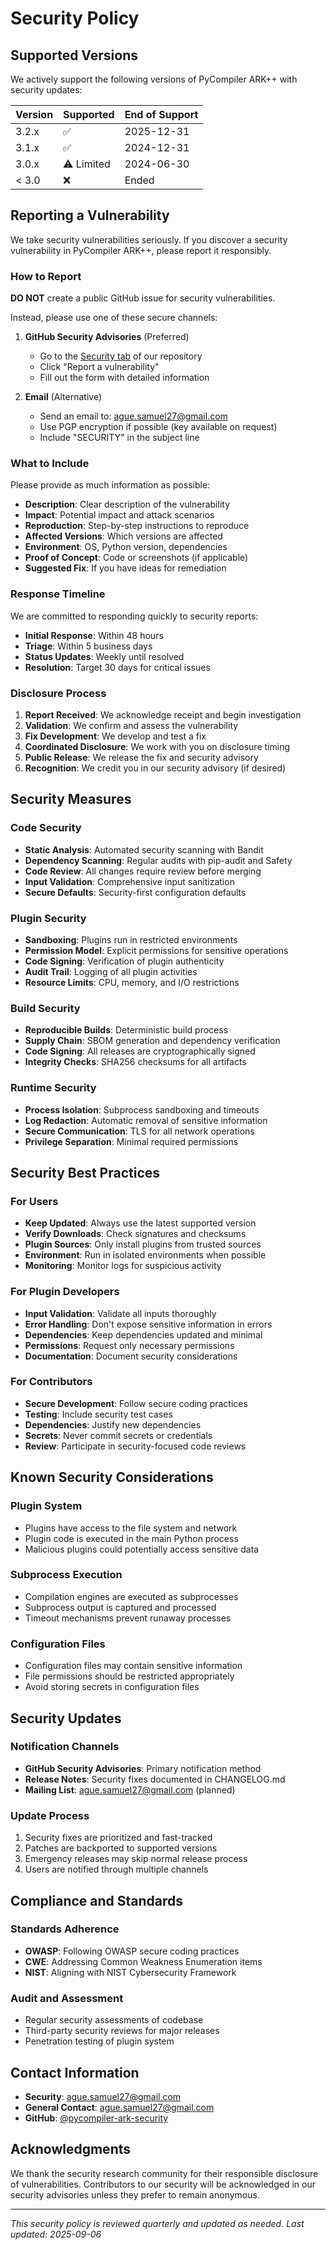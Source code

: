 # Security Policy

## Supported Versions

We actively support the following versions of PyCompiler ARK++ with security updates:

| Version | Supported          | End of Support |
| ------- | ------------------ | -------------- |
| 3.2.x   | :white_check_mark: | 2025-12-31     |
| 3.1.x   | :white_check_mark: | 2024-12-31     |
| 3.0.x   | :warning: Limited  | 2024-06-30     |
| < 3.0   | :x:                | Ended          |

## Reporting a Vulnerability

We take security vulnerabilities seriously. If you discover a security vulnerability in PyCompiler ARK++, please report it responsibly.

### How to Report

**DO NOT** create a public GitHub issue for security vulnerabilities.

Instead, please use one of these secure channels:

1. **GitHub Security Advisories** (Preferred)
   - Go to the [Security tab](https://github.com/raidos23/pycompiler-ark/security) of our repository
   - Click "Report a vulnerability"
   - Fill out the form with detailed information

2. **Email** (Alternative)
   - Send an email to: ague.samuel27@gmail.com
   - Use PGP encryption if possible (key available on request)
   - Include "SECURITY" in the subject line

### What to Include

Please provide as much information as possible:

- **Description**: Clear description of the vulnerability
- **Impact**: Potential impact and attack scenarios
- **Reproduction**: Step-by-step instructions to reproduce
- **Affected Versions**: Which versions are affected
- **Environment**: OS, Python version, dependencies
- **Proof of Concept**: Code or screenshots (if applicable)
- **Suggested Fix**: If you have ideas for remediation

### Response Timeline

We are committed to responding quickly to security reports:

- **Initial Response**: Within 48 hours
- **Triage**: Within 5 business days
- **Status Updates**: Weekly until resolved
- **Resolution**: Target 30 days for critical issues

### Disclosure Process

1. **Report Received**: We acknowledge receipt and begin investigation
2. **Validation**: We confirm and assess the vulnerability
3. **Fix Development**: We develop and test a fix
4. **Coordinated Disclosure**: We work with you on disclosure timing
5. **Public Release**: We release the fix and security advisory
6. **Recognition**: We credit you in our security advisory (if desired)

## Security Measures

### Code Security

- **Static Analysis**: Automated security scanning with Bandit
- **Dependency Scanning**: Regular audits with pip-audit and Safety
- **Code Review**: All changes require review before merging
- **Input Validation**: Comprehensive input sanitization
- **Secure Defaults**: Security-first configuration defaults

### Plugin Security

- **Sandboxing**: Plugins run in restricted environments
- **Permission Model**: Explicit permissions for sensitive operations
- **Code Signing**: Verification of plugin authenticity
- **Audit Trail**: Logging of all plugin activities
- **Resource Limits**: CPU, memory, and I/O restrictions

### Build Security

- **Reproducible Builds**: Deterministic build process
- **Supply Chain**: SBOM generation and dependency verification
- **Code Signing**: All releases are cryptographically signed
- **Integrity Checks**: SHA256 checksums for all artifacts

### Runtime Security

- **Process Isolation**: Subprocess sandboxing and timeouts
- **Log Redaction**: Automatic removal of sensitive information
- **Secure Communication**: TLS for all network operations
- **Privilege Separation**: Minimal required permissions

## Security Best Practices

### For Users

- **Keep Updated**: Always use the latest supported version
- **Verify Downloads**: Check signatures and checksums
- **Plugin Sources**: Only install plugins from trusted sources
- **Environment**: Run in isolated environments when possible
- **Monitoring**: Monitor logs for suspicious activity

### For Plugin Developers

- **Input Validation**: Validate all inputs thoroughly
- **Error Handling**: Don't expose sensitive information in errors
- **Dependencies**: Keep dependencies updated and minimal
- **Permissions**: Request only necessary permissions
- **Documentation**: Document security considerations

### For Contributors

- **Secure Development**: Follow secure coding practices
- **Testing**: Include security test cases
- **Dependencies**: Justify new dependencies
- **Secrets**: Never commit secrets or credentials
- **Review**: Participate in security-focused code reviews

## Known Security Considerations

### Plugin System
- Plugins have access to the file system and network
- Plugin code is executed in the main Python process
- Malicious plugins could potentially access sensitive data

### Subprocess Execution
- Compilation engines are executed as subprocesses
- Subprocess output is captured and processed
- Timeout mechanisms prevent runaway processes

### Configuration Files
- Configuration files may contain sensitive information
- File permissions should be restricted appropriately
- Avoid storing secrets in configuration files

## Security Updates

### Notification Channels
- **GitHub Security Advisories**: Primary notification method
- **Release Notes**: Security fixes documented in CHANGELOG.md
- **Mailing List**: ague.samuel27@gmail.com (planned)

### Update Process
1. Security fixes are prioritized and fast-tracked
2. Patches are backported to supported versions
3. Emergency releases may skip normal release process
4. Users are notified through multiple channels

## Compliance and Standards

### Standards Adherence
- **OWASP**: Following OWASP secure coding practices
- **CWE**: Addressing Common Weakness Enumeration items
- **NIST**: Aligning with NIST Cybersecurity Framework

### Audit and Assessment
- Regular security assessments of codebase
- Third-party security reviews for major releases
- Penetration testing of plugin system

## Contact Information

- **Security**: ague.samuel27@gmail.com
- **General Contact**: ague.samuel27@gmail.com
- **GitHub**: [@pycompiler-ark-security](https://github.com/pycompiler-ark-security)

## Acknowledgments

We thank the security research community for their responsible disclosure of vulnerabilities. Contributors to our security will be acknowledged in our security advisories unless they prefer to remain anonymous.

---

*This security policy is reviewed quarterly and updated as needed.*
*Last updated: 2025-09-06*
